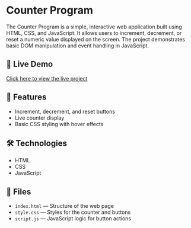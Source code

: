 # Counter Program

The Counter Program is a simple, interactive web application built using HTML, CSS, and JavaScript. It allows users to increment, decrement, or reset a numeric value displayed on the screen. The project demonstrates basic DOM manipulation and event handling in JavaScript.

## 🔗 Live Demo

[Click here to view the live project](https://vignesh061.github.io/Counter-Program/)

## 📌 Features

- Increment, decrement, and reset buttons
- Live counter display
- Basic CSS styling with hover effects

## 🛠️ Technologies

- HTML
- CSS
- JavaScript

## 📂 Files

- `index.html` — Structure of the web page
- `style.css` — Styles for the counter and buttons
- `script.js` — JavaScript logic for button actions

